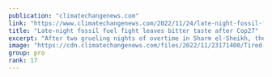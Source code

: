 ```yaml
---
publication: "climatechangenews.com"
link: "https://www.climatechangenews.com/2022/11/24/late-night-fossil-fuel-fight-leaves-bitter-taste-after-cop27/"
title: "Late-night fossil fuel fight leaves bitter taste after Cop27"
excerpt: "After two grueling nights of overtime in Sharm el-Sheikh, the blame game began, with allegations of stonewalling and hypocrisy"
image: "https://cdn.climatechangenews.com/files/2022/11/23171400/Tired-negotiators.jpg"
group: pro
rank: 17
---
```


